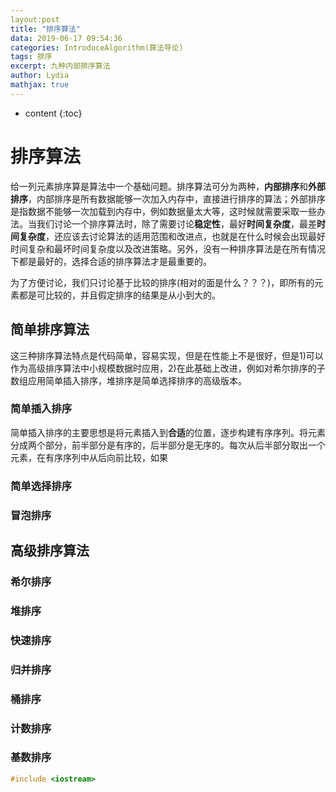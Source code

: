 ```yaml
---
layout:post
title: "排序算法"
data: 2019-06-17 09:54:36
categories: IntroduceAlgorithm(算法导论)
tags: 排序
excerpt: 九种内部排序算法
author: Lydia
mathjax: true
---
```


* content
{:toc}

# 排序算法
给一列元素排序算是算法中一个基础问题。排序算法可分为两种，**内部排序**和**外部排序**，内部排序是所有数据能够一次加入内存中，直接进行排序的算法；外部排序是指数据不能够一次加载到内存中，例如数据量太大等，这时候就需要采取一些办法。当我们讨论一个排序算法时，除了需要讨论**稳定性**，最好**时间复杂度**，最差**时间复杂度**，还应该去讨论算法的适用范围和改进点，也就是在什么时候会出现最好时间复杂和最坏时间复杂度以及改进策略。另外，没有一种排序算法是在所有情况下都是最好的，选择合适的排序算法才是最重要的。   

为了方便讨论，我们只讨论基于比较的排序(相对的面是什么？？？)，即所有的元素都是可比较的，并且假定排序的结果是从小到大的。
## 简单排序算法
这三种排序算法特点是代码简单，容易实现，但是在性能上不是很好，但是1)可以作为高级排序算法中小规模数据时应用，2)在此基础上改进，例如对希尔排序的子数组应用简单插入排序，堆排序是简单选择排序的高级版本。
### 简单插入排序
简单插入排序的主要思想是将元素插入到**合适**的位置，逐步构建有序序列。将元素分成两个部分，前半部分是有序的，后半部分是无序的。每次从后半部分取出一个元素，在有序序列中从后向前比较，如果
### 简单选择排序
### 冒泡排序
## 高级排序算法
### 希尔排序
### 堆排序
### 快速排序
### 归并排序
### 桶排序
### 计数排序
### 基数排序

```cpp
#include <iostream>
```

